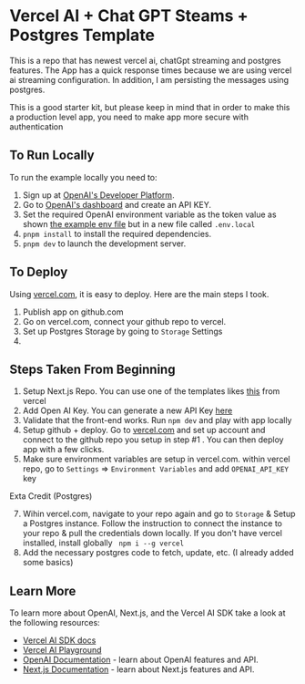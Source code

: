 # Vercel AI + Chat GPT Steams + Postgres Template

This is a repo that has newest vercel ai, chatGpt streaming and postgres features. The App has a quick response times because we are using vercel ai streaming configuration. In addition, I am persisting the messages using postgres.

This is a good starter kit, but please keep in mind that in order to make this a production level app, you need to make app more secure with authentication

## To Run Locally

To run the example locally you need to:

1. Sign up at [OpenAI's Developer Platform](https://platform.openai.com/signup).
2. Go to [OpenAI's dashboard](https://platform.openai.com/account/api-keys) and create an API KEY.
3. Set the required OpenAI environment variable as the token value as shown [the example env file](./.env.local.example) but in a new file called `.env.local`
4. `pnpm install` to install the required dependencies.
5. `pnpm dev` to launch the development server.

## To Deploy

Using [vercel.com](vercel.com), it is easy to deploy. Here are the main steps I took.

1. Publish app on github.com
2. Go on vercel.com, connect your github repo to vercel.
3. Set up Postgres Storage by going to `Storage` Settings
4.

## Steps Taken From Beginning

1. Setup Next.js Repo. You can use one of the templates likes [this](https://github.com/vercel-labs/ai-chatbot) from vercel
2. Add Open AI Key. You can generate a new API Key [here](https://platform.openai.com/account/api-keys)
3. Validate that the front-end works. Run `npm dev` and play with app locally
4. Setup github + deploy. Go to [vercel.com](https://vercel.com/) and set up account and connect to the github repo you setup in step #1 . You can then deploy app with a few clicks.
5. Make sure environment variables are setup in vercel.com. within vercel repo, go to `Settings` => `Environment Variables` and add `OPENAI_API_KEY` key

Exta Credit (Postgres)

7. Wihin vercel.com, navigate to your repo again and go to `Storage` & Setup a Postgres instance. Follow the instruction to connect the instance to your repo & pull the credentials down locally. If you don't have vercel installed, install globally ` npm i --g vercel`
8. Add the necessary postgres code to fetch, update, etc. (I already added some basics)

## Learn More

To learn more about OpenAI, Next.js, and the Vercel AI SDK take a look at the following resources:

- [Vercel AI SDK docs](https://sdk.vercel.ai/docs)
- [Vercel AI Playground](https://play.vercel.ai)
- [OpenAI Documentation](https://platform.openai.com/docs) - learn about OpenAI features and API.
- [Next.js Documentation](https://nextjs.org/docs) - learn about Next.js features and API.
